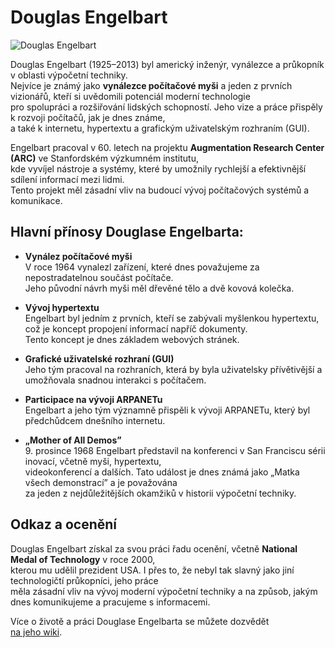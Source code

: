 # Douglas Engelbart

![Douglas Engelbart](https://upload.wikimedia.org/wikipedia/commons/thumb/7/78/Douglas_Engelbart_in_2008.jpg/330px-Douglas_Engelbart_in_2008.jpg)

Douglas Engelbart (1925–2013) byl americký inženýr, vynálezce a průkopník v oblasti výpočetní techniky.  
Nejvíce je známý jako **vynálezce počítačové myši** a jeden z prvních vizionářů, kteří si uvědomili potenciál moderní technologie  
pro spolupráci a rozšiřování lidských schopností. Jeho vize a práce přispěly k rozvoji počítačů, jak je dnes známe,  
a také k internetu, hypertextu a grafickým uživatelským rozhraním (GUI).  

Engelbart pracoval v 60. letech na projektu **Augmentation Research Center (ARC)** ve Stanfordském výzkumném institutu,  
kde vyvíjel nástroje a systémy, které by umožnily rychlejší a efektivnější sdílení informací mezi lidmi.  
Tento projekt měl zásadní vliv na budoucí vývoj počítačových systémů a komunikace.

## Hlavní přínosy Douglase Engelbarta:
- **Vynález počítačové myši**  
  V roce 1964 vynalezl zařízení, které dnes považujeme za nepostradatelnou součást počítače.  
  Jeho původní návrh myši měl dřevěné tělo a dvě kovová kolečka.
  
- **Vývoj hypertextu**  
  Engelbart byl jedním z prvních, kteří se zabývali myšlenkou hypertextu, což je koncept propojení informací napříč dokumenty.  
  Tento koncept je dnes základem webových stránek.

- **Grafické uživatelské rozhraní (GUI)**  
  Jeho tým pracoval na rozhraních, která by byla uživatelsky přívětivější a umožňovala snadnou interakci s počítačem.

- **Participace na vývoji ARPANETu**  
  Engelbart a jeho tým významně přispěli k vývoji ARPANETu, který byl předchůdcem dnešního internetu.

- **„Mother of All Demos”**  
  9. prosince 1968 Engelbart představil na konferenci v San Franciscu sérii inovací, včetně myši, hypertextu,  
  videokonferencí a dalších. Tato událost je dnes známá jako „Matka všech demonstrací” a je považována  
  za jeden z nejdůležitějších okamžiků v historii výpočetní techniky.

## Odkaz a ocenění
Douglas Engelbart získal za svou práci řadu ocenění, včetně **National Medal of Technology** v roce 2000,  
kterou mu udělil prezident USA. I přes to, že nebyl tak slavný jako jiní technologičtí průkopníci, jeho práce  
měla zásadní vliv na vývoj moderní výpočetní techniky a na způsob, jakým dnes komunikujeme a pracujeme s informacemi.

Více o životě a práci Douglase Engelbarta se můžete dozvědět  
[na jeho wiki](https://en.wikipedia.org/wiki/Douglas_Engelbart).
